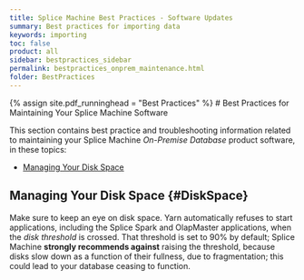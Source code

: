 ```yaml
---
title: Splice Machine Best Practices - Software Updates
summary: Best practices for importing data
keywords: importing
toc: false
product: all
sidebar: bestpractices_sidebar
permalink: bestpractices_onprem_maintenance.html
folder: BestPractices
---
```

<section>
<div class="TopicContent" data-swiftype-index="true" markdown="1">
{% assign site.pdf_runninghead = "Best Practices" %}
# Best Practices for Maintaining Your Splice Machine Software


This section contains best practice and troubleshooting information related to maintaining your Splice Machine *On-Premise Database* product software, in these topics:

* [Managing Your Disk Space](#DiskSpace)


## Managing Your Disk Space {#DiskSpace}

Make sure to keep an eye on disk space. Yarn automatically refuses to start applications, including the Splice Spark and OlapMaster applications, when the *disk threshold* is crossed. That threshold is set to 90% by default; Splice Machine **strongly recommends against** raising the threshold, because disks slow down as a function of their fullness, due to fragmentation; this could lead to your database ceasing to function.

</div>
</section>
